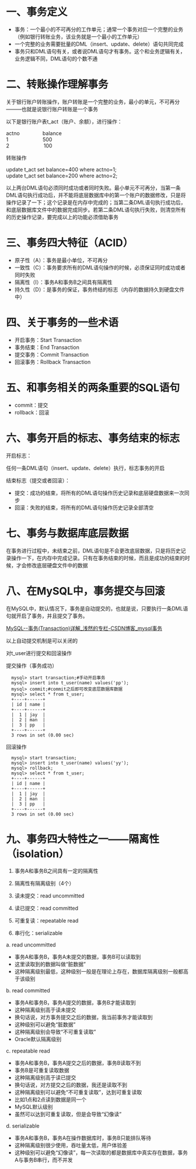 # 一、事务定义

- 事务：一个最小的不可再分的工作单元；通常一个事务对应一个完整的业务（例如银行转账业务，该业务就是一个最小的工作单元）
- 一个完整的业务需要批量的DML（insert、update、delete）语句共同完成
- 事务只和DML语句有关，或者说DML语句才有事务。这个和业务逻辑有关，业务逻辑不同，DML语句的个数不通

# 二、转账操作理解事务

关于银行账户转账操作，账户转账是一个完整的业务，最小的单元，不可再分———也就是说银行账户转账是一个事务

以下是银行账户表t_act（账户、余额），进行操作：

actno                balance  
1                        500  
2                        100

转账操作

update t_act set balance=400 where actno=1;  
update t_act set balance=200 where actno=2;

以上两台DML语句必须同时成功或者同时失败。最小单元不可再分，当第一条DML语句执行成功后，并不能将底层数据库中的第一个账户的数据修改，只是将操作记录了一下；这个记录是在内存中完成的；当第二条DML语句执行成功后，和底层数据库文件中的数据完成同步。若第二条DML语句执行失败，则清空所有的历史操作记录，要完成以上的功能必须借助事务

# 三、事务四大特征（ACID）

- 原子性（A）：事务是最小单位，不可再分
- 一致性（C）：事务要求所有的DML语句操作的时候，必须保证同时成功或者同时失败
- 隔离性（I）：事务A和事务B之间具有隔离性
- 持久性（D）：是事务的保证，事务终结的标志（内存的数据持久到硬盘文件中）

# 四、关于事务的一些术语

- 开启事务：Start Transaction
- 事务结束：End Transaction
- 提交事务：Commit Transaction
- 回滚事务：Rollback Transaction

# 五、和事务相关的两条重要的SQL语句

- commit：提交
- rollback：回滚

# 六、事务开启的标志、事务结束的标志

开启标志：

任何一条DML语句（insert、update、delete）执行，标志事务的开启

结束标志（提交或者回滚）：

- 提交：成功的结束，将所有的DML语句操作历史记录和底层硬盘数据来一次同步
- 回滚：失败的结束，将所有的DML语句操作历史记录全部清空

# 七、事务与数据库底层数据

在事务进行过程中，未结束之前，DML语句是不会更改底层数据，只是将历史记录操作一下，在内存中完成记录。只有在事务结束的时候，而且是成功的结束的时候，才会修改底层硬盘文件中的数据

# 八、在MySQL中，事务提交与回滚

在MySQL中，默认情况下，事务是自动提交的，也就是说，只要执行一条DML语句就开启了事务，并且提交了事务。

[MySQL--事务(Transaction)详解_浅然的专栏-CSDN博客_mysql事务](https://blog.csdn.net/w_linux/article/details/79666086)

以上自动提交机制是可以关闭的

对t_user进行提交和回滚操作

提交操作（事务成功）

```
  mysql> start transaction;#手动开启事务  
  mysql> insert into t_user(name) values('pp');  
  mysql> commit;#commit之后即可改变底层数据库数据  
  mysql> select * from t_user;  
  +----+------+  
  | id | name |  
  +----+------+  
  |  1 | jay  |  
  |  2 | man  |  
  |  3 | pp   |  
  +----+------+  
  3 rows in set (0.00 sec)
```

回滚操作

```
  mysql> start transaction;  
  mysql> insert into t_user(name) values('yy');  
  mysql> rollback;  
  mysql> select * from t_user;  
  +----+------+  
  | id | name |  
  +----+------+  
  |  1 | jay  |  
  |  2 | man  |  
  |  3 | pp   |  
  +----+------+  
  3 rows in set (0.00 sec)
```

# 九、事务四大特性之一——隔离性（isolation）

1. 事务A和事务B之间具有一定的隔离性
2. 隔离性有隔离级别（4个）

1. 读未提交：read uncommitted
2. 读已提交：read committed
3. 可重复读：repeatable read
4. 串行化：serializable

a. read uncommitted

- 事务A和事务B，事务A未提交的数据，事务B可以读取到  
- 这里读取到的数据叫做“脏数据”  
- 这种隔离级别最低，这种级别一般是在理论上存在，数据库隔离级别一般都高于该级别

b. read committed

- 事务A和事务B，事务A提交的数据，事务B才能读取到  
- 这种隔离级别高于读未提交  
- 换句话说，对方事务提交之后的数据，我当前事务才能读取到  
- 这种级别可以避免“脏数据”  
- 这种隔离级别会导致“不可重复读取”  
- Oracle默认隔离级别

c. repeatable read

- 事务A和事务B，事务A提交之后的数据，事务B读取不到  
- 事务B是可重复读取数据  
- 这种隔离级别高于读已提交  
- 换句话说，对方提交之后的数据，我还是读取不到  
- 这种隔离级别可以避免“不可重复读取”，达到可重复读取  
- 比如1点和2点读到数据是同一个  
- MySQL默认级别  
- 虽然可以达到可重复读取，但是会导致“幻像读”

d. serializable

- 事务A和事务B，事务A在操作数据库时，事务B只能排队等待  
- 这种隔离级别很少使用，吞吐量太低，用户体验差  
- 这种级别可以避免“幻像读”，每一次读取的都是数据库中真实存在数据，事务A与事务B串行，而不并发